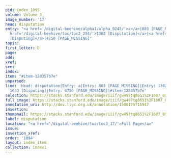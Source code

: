 ```yaml
---
pid: index_1095
volume: Volume 3
image_number: '17'
head: disputation
entry: "<a href='/digital-beehive/alpha1/alpha_0245/'>a</a>|803 [PAGE_MISSING]|<a
  href='/digital-beehive/toc/toc2_254/'>1302 [Disputation]</a>|<a href='/digital-beehive/toc/toc2_323/'>1643
  [Disputing]</a>|4750 [PAGE_MISSING]"
topic: 
first_letter: D
page: 
add: 
xref: 
see: 
index: 
item: "#item-128357b7e"
unparsed: 
line: 'Head: disputation|Entry: a|Entry: 803 [PAGE_MISSING]|Entry: 1302 [Disputation]|Entry:
  1643 [Disputing]|Entry: 4750 [PAGE_MISSING]|#item-128357b7e'
selection: https://stacks.stanford.edu/image/iiif/gw497tq8651%2F1607_0960/131,2899,655,137/full/0/default.jpg
full_image: https://stacks.stanford.edu/image/iiif/gw497tq8651%2F1607_0960/full/full/0/default.jpg
annotation_uri: http://dev.llgc.org.uk/annotation/1508175715947
insertion: 
thumbnail: https://stacks.stanford.edu/image/iiif/gw497tq8651%2F1607_0960/131,2899,655,137/150,/0/default.jpg
label: disputation
location: "<a href='/digital-beehive/toc/toc3_17/'>Full Page</a>"
issue: 
insertion_xref: 
order: '1094'
layout: index_item
collection: index1
---
```

